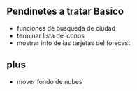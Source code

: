 ## Pendinetes a tratar Basico

- funciones de busqueda de ciudad
- terminar lista de iconos
- mostrar info de las tarjetas del forecast

## plus

- mover fondo de nubes
